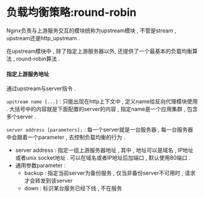 # 负载均衡策略:round-robin

Nginx负责与上游服务交互的模块统称为upstream模块 , 不管是stream , upstream还是http\_upstream .

在upstream模块中 , 除了指定上游服务器以外, 还提供了一个最基本的负载均衡算法 , round-robin算法 .

#### 指定上游服务地址

通过upstream与server指令 .

`upstream name {...}` : 只能出现在http上下文中 , 定义name给反向代理模块使用 . 大括号中的内容就是下面配置的server的内容 , 指定name是一个应用集群 , 包含多个server .

`server address [parameters];`  : 每一个server就是一台服务器 , 每一台服务器中会跟着一个parameter , 去控制负载均衡的行为 .

* server address : 指定一组上游服务器地址 , 其中 , 地址可以是域名 , IP地址或者unix socket地址 . 可以在域名或者IP地址后加端口 , 默认使用80端口 . 
* 通用参数parameter : 
  * backup : 指定当前server为备份服务 , 仅当非备份server不可用时 , 请求才会转发到该server
  * down : 标识某台服务已经下线 , 不在服务



